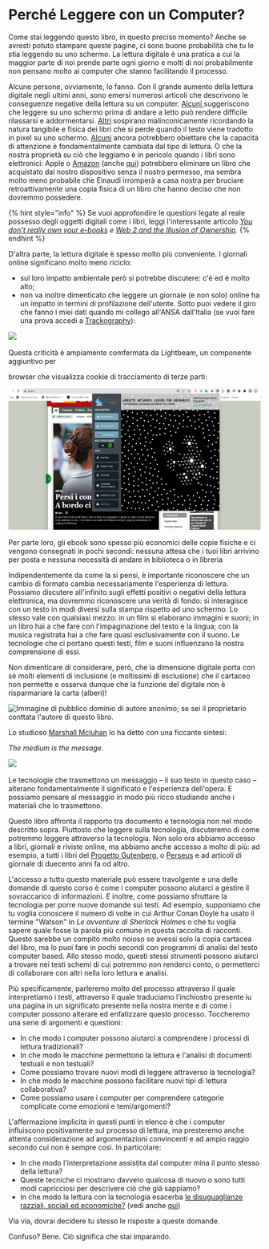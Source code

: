 # Perché Leggere con un Computer?

Come stai leggendo questo libro, in questo preciso momento? Anche se avresti potuto stampare queste pagine, ci sono buone probabilità che tu le stia leggendo su uno schermo. La lettura digitale è una pratica a cui la maggior parte di noi prende parte ogni giorno e molti di noi probabilmente non pensano molto ai computer che stanno facilitando il processo.&#x20;

Alcune persone, ovviamente, lo fanno. Con il grande aumento della lettura digitale negli ultimi anni, sono emersi numerosi articoli che descrivono le conseguenze negative della lettura su un computer. [Alcuni ](https://www.businessinsider.com/why-its-bad-to-use-your-phone-before-bed-2015-7?r=US\&IR=T)suggeriscono che leggere su uno schermo prima di andare a letto può rendere difficile rilassarsi e addormentarsi. [Altri](https://mashable.com/archive/e-books-vs-print#ODRLdijcJPqA) sospirano malinconicamente ricordando la natura tangibile e fisica dei libri che si perde quando il testo viene tradotto in pixel su uno schermo. [Alcuni](http://psychminds.com/is-the-internet-destroying-our-attentions-span/) ancora potrebbero obiettare che la capacità di attenzione è fondamentalmente cambiata dal tipo di lettura. O che la nostra proprietà su ciò che leggiamo è in pericolo quando i libri sono elettronici: Apple o [Amazon](https://www.cbc.ca/news/entertainment/amazon-erases-orwell-books-from-kindle-service-1.777987) (anche [qui](https://twitter.com/RyanTAnd/status/1363587820565184521?ref\_src=twsrc%5Etfw)) potrebbero eliminare un libro che  acquistato dal nostro dispositivo senza il nostro permesso, ma sembra molto meno probabile che Einaudi irromperà a casa nostra per bruciare retroattivamente una copia fisica di un libro che hanno deciso che non dovremmo possedere.

{% hint style="info" %}
Se vuoi approfondire le questioni legate al reale possesso degli oggetti digitali come i libri, leggi l'interessante articolo [_You don’t really own your e-books_](https://www.vox.com/culture/2019/7/13/20691820/you-dont-own-your-ebooks-drm-microsoft-nook-kindle) _e_ [_Web 2 and the Illusion of Ownership_](https://blog.prototypr.io/web-2-and-the-illusion-of-ownership-4ebfa5c14c80)_._
{% endhint %}

D'altra parte, la lettura digitale è spesso molto più conveniente. I giornali online significano molto meno riciclo:

* sul loro impatto ambientale però si potrebbe discutere: c'è ed è molto alto;&#x20;
* non va inoltre dimenticato che leggere un giornale (e non solo) online ha un impatto in termini di profilazione dell'utente. Sotto puoi vedere il giro che fanno i miei dati quando mi collego all'ANSA dall'Italia (se vuoi fare una prova accedi a [Trackography](https://trackography.org/)):

![](../.gitbook/assets/screenshot-trackography.org-2022.05.29-11\_34\_33.png)

Questa criticità è ampiamente comfermata da Lightbeam, un componente aggiuntivo per&#x20;



browser che visualizza cookie di tracciamento di terze parti:

![](<../.gitbook/assets/Presentazione senza titolo (2) (1).png>)

Per parte loro, gli ebook sono spesso più economici delle copie fisiche e ci vengono consegnati in pochi secondi: nessuna attesa che i tuoi libri arrivino per posta e nessuna necessità di andare in biblioteca o in libreria

Indipendentemente da come la si pensi, è importante riconoscere che un cambio di formato cambia necessariamente l'esperienza di lettura. Possiamo discutere all'infinito sugli effetti positivi o negativi della lettura elettronica, ma dovremmo riconoscere una verità di fondo: si interagisce con un testo in modi diversi sulla stampa rispetto ad uno schermo. Lo stesso vale con qualsiasi mezzo: in un film si elaborano immagini e suoni; in un libro hai a che fare con l'impaginazione del testo e la lingua; con la musica registrata hai a che fare quasi esclusivamente con il suono. Le tecnologie che ci portano questi testi, film e suoni influenzano la nostra comprensione di essi.&#x20;

Non dimenticare di considerare, però, che la dimensione digitale porta con sè molti elementi di inclusione (e moltissimi di esclusione) che il cartaceo non permette e osserva dunque che la funzione del digitale non  è risparmariare la carta (alberi)!



![Immagine di pubblico dominio di autore anonimo; se sei il proprietario conttata l'autore di questo libro.](../.gitbook/assets/screenshot-docs.google.com-2022.02.18-19\_31\_31.png)

Lo studioso [Marshall Mcluhan](https://designopendata.files.wordpress.com/2014/05/themediumisthemassage\_marshallmcluhan\_quentinfiore.pdf) lo ha detto con una ficcante sintesi:

_The medium is the message._

![](../.gitbook/assets/screenshot-docs.google.com-2022.02.18-19\_33\_42.png)

Le tecnologie che trasmettono un messaggio – il suo testo in questo caso – alterano  fondamentalmente il significato e l'esperienza dell'opera. E possiamo pensare al messaggio in modo più ricco studiando anche i materiali che lo trasmettono.

Questo libro affronta il rapporto tra documento e tecnologia non  nel modo descritto sopra. Piuttosto che leggere sulla tecnologia, discuteremo di come potremmo leggere attraverso la tecnologia. Non solo ora abbiamo accesso a libri, giornali e riviste online, ma abbiamo anche accesso a molto di più: ad esempio, a tutti i libri del [Progetto Gutenberg](https://www.gutenberg.org/), o [Perseus](http://www.perseus.tufts.edu/hopper/) e ad articoli di giornale di duecento anni fa od altro.

L'accesso a tutto questo materiale può essere travolgente e una delle domande di questo corso è come i computer possono aiutarci a gestire il sovraccarico di informazioni. E inoltre, come possiamo sfruttare la tecnologia per porre nuove domande sui testi. Ad esempio, supponiamo che tu voglia conoscere il numero di volte in cui Arthur Conan Doyle ha usato il termine "Watson" in _Le avventure di Sherlock Holmes_ o che tu voglia sapere quale fosse la parola più comune in questa raccolta di racconti. Questo sarebbe un compito molto noioso se avessi solo la copia cartacea del libro, ma lo puoi fare in pochi secondi con programmi di analisi del testo computer based. Allo stesso modo, questi stessi strumenti possono aiutarci a trovare nei testi schemi di cui potremmo non renderci conto, o permetterci di collaborare con altri nella loro lettura e analisi.

Più specificamente, parleremo molto del processo attraverso il quale interpretiamo i testi, attraverso il quale traduciamo l'inchiostro presente iu una pagina in un significato presente nella nostra mente e di come i computer possono alterare ed enfatizzare questo processo. Toccheremo una serie di argomenti e questioni:

* In che modo i computer possono aiutarci a comprendere i processi di lettura tradizionali?&#x20;
* In che modo le macchine permettono la lettura e l'analisi di documenti testuali e non testuali?&#x20;
* Come possiamo trovare nuovi modi di leggere attraverso la tecnologia?&#x20;
* In che modo le macchine possono facilitare nuovi tipi di lettura collaborativa?&#x20;
* Come possiamo usare i computer per comprendere categorie complicate come emozioni e temi/argomenti?

L'affermazione implicita in questi punti in elenco è che i computer influiscono positivamente sul processo di lettura, ma presteremo anche attenta considerazione ad argomentazioni convincenti e ad ampio raggio secondo cui non è sempre così. In particolare:&#x20;

* In che modo l'interpretazione assistita dal computer mina il punto stesso della lettura?&#x20;
* Queste tecniche ci mostrano davvero qualcosa di nuovo o sono tutti modi capricciosi per descrivere ciò che già sappiamo?
* In che modo la lettura con la tecnologia esacerba [le disuguaglianze razziali, sociali ed economiche?](https://medium.com/@davieco/were-roman-emperors-blonde-2255ec77d123) (vedi anche [qui](https://voshart.medium.com/photoreal-roman-emperor-project-236be7f06c8f))

Via via, dovrai decidere tu stesso le risposte a queste domande.&#x20;

Confuso? Bene. Ciò significa che stai imparando.
